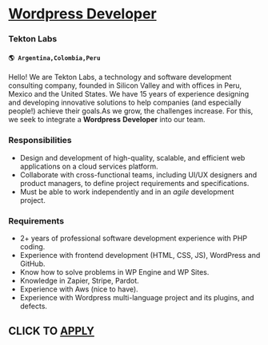 # [Wordpress Developer](https://www.remotewlb.com/apply/wordpress-developer-65021)  
### Tekton Labs  
#### `🌎 Argentina,Colombia,Peru`  

Hello! We are Tekton Labs, a technology and software development consulting company, founded in Silicon Valley and with offices in Peru, Mexico and the United States. We have 15 years of experience designing and developing innovative solutions to help companies (and especially people!) achieve their goals.As we grow, the challenges increase. For this, we seek to integrate a **Wordpress** **Developer** into our team.

### Responsibilities

  * Design and development of high-quality, scalable, and efficient web applications on a cloud services platform.
  * Collaborate with cross-functional teams, including UI/UX designers and product managers, to define project requirements and specifications.
  * Must be able to work independently and in an _agile_ development project.

### Requirements

  * 2+ years of professional software development experience with PHP coding.
  * Experience with frontend development (HTML, CSS, JS), WordPress and GitHub.
  * Know how to solve problems in WP Engine and WP Sites.
  * Knowledge in Zapier, Stripe, Pardot.
  * Experience with Aws (nice to have).
  * Experience with Wordpress multi-language project and its plugins, and defects.

  
## CLICK TO [APPLY](https://www.remotewlb.com/apply/wordpress-developer-65021)

